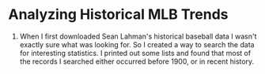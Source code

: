 # Analyzing Historical MLB Trends

1. When I first downloaded Sean Lahman's historical baseball data I wasn't exactly sure what was looking for. So I created a way to search the data for interesting statistics. I printed out some lists and found that most of the records I searched either occurred before 1900, or in recent history.  